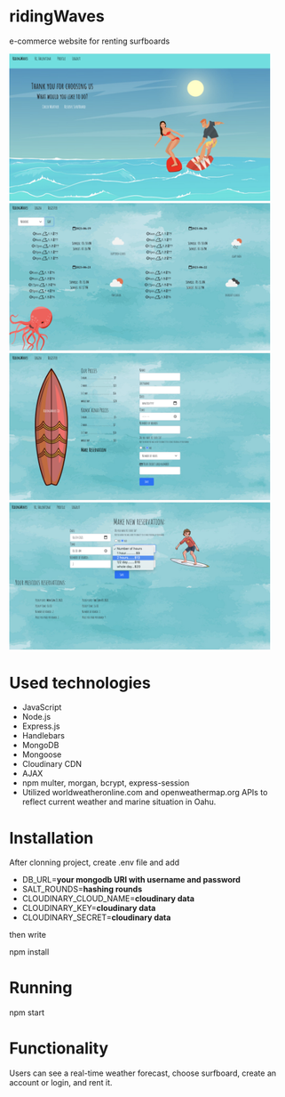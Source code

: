 # ridingWaves

 e-commerce website for renting surfboards
 
<div><img src="imagesGH/Screen%20Shot%202021-06-19%20at%203.58.50%20PM.png" width="470"> <img src="imagesGH/Screen%20Shot%202021-06-19%20at%203.52.28%20PM.png" width="470"></div>
<div><img src ="imagesGH/Screen%20Shot%202021-06-19%20at%203.53.13%20PM.png" width="470"> <img src="imagesGH/Screen%20Shot%202021-06-19%20at%203.57.12%20PM.png" width="470"></div>

 

# Used technologies

* JavaScript
* Node.js
* Express.js
* Handlebars
* MongoDB
* Mongoose
* Cloudinary CDN
* AJAX
* npm multer, morgan, bcrypt, express-session
* Utilized worldweatheronline.com and openweathermap.org APIs to reflect current weather and marine situation in Oahu.


# Installation

After clonning project, create .env file and add

* DB_URL=**your mongodb URI with username and password**
* SALT_ROUNDS=**hashing rounds**
* CLOUDINARY_CLOUD_NAME=**cloudinary data**
* CLOUDINARY_KEY=**cloudinary data**
* CLOUDINARY_SECRET=**cloudinary data**

then write

npm install

# Running

npm start

# Functionality 

Users can see a real-time weather forecast, choose surfboard, create an account or login, and rent it.


